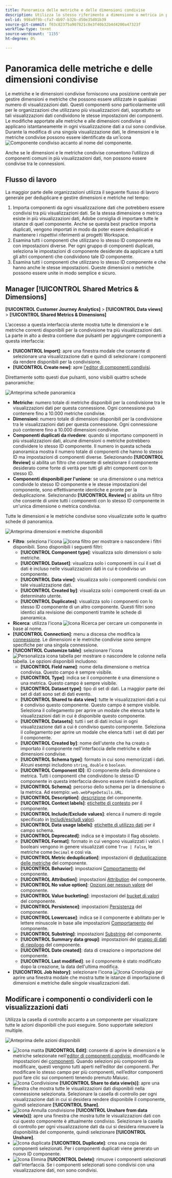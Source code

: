 ```yaml
---
title: Panoramica delle metriche e delle dimensioni condivise
description: Utilizza lo stesso riferimento a dimensione o metrica in più visualizzazioni dati.
exl-id: 998a9f9b-cfa7-4b97-b32b-d50e35d01b39
source-git-commit: f03c82375a907821c8e3f40b32b4d4200a47323f
workflow-type: tm+mt
source-wordcount: '1155'
ht-degree: 0%

---
```


# Panoramica delle metriche e delle dimensioni condivise

Le metriche e le dimensioni condivise forniscono una posizione centrale per gestire dimensioni e metriche che possono essere utilizzate in qualsiasi numero di visualizzazioni dati. Questi componenti sono particolarmente utili per le organizzazioni che utilizzano più visualizzazioni dati, soprattutto se tali visualizzazioni dati condividono le stesse impostazioni dei componenti. Le modifiche apportate alle metriche e alle dimensioni condivise si applicano istantaneamente in ogni visualizzazione dati a cui sono condivise. Durante la modifica di una singola visualizzazione dati, le dimensioni e le metriche condivise possono essere identificate da un&#39;icona ![Componente condiviso](/help/assets/icons/CCLibrary.svg) accanto al nome del componente.

Anche se le dimensioni e le metriche condivise consentono l’utilizzo di componenti comuni in più visualizzazioni dati, non possono essere condivise tra le connessioni.

## Flusso di lavoro

La maggior parte delle organizzazioni utilizza il seguente flusso di lavoro generale per deduplicare e gestire dimensioni e metriche nel tempo:

1. Importa componenti da ogni visualizzazione dati che potrebbero essere condivisi tra più visualizzazioni dati. Se la stessa dimensione o metrica esiste in più visualizzazioni dati, Adobe consiglia di importare tutte le istanze di quel componente. Anche se questa best practice importa duplicati, vengono importati in modo da poter essere deduplicati e mantenere i rispettivi riferimenti ai progetti Workspace.
1. Esamina tutti i componenti che utilizzano lo stesso ID componente ma con impostazioni diverse. Per ogni gruppo di componenti duplicati, seleziona le impostazioni di componente desiderate da applicare a tutti gli altri componenti che condividono tale ID componente.
1. Esamina tutti i componenti che utilizzano lo stesso ID componente e che hanno anche le stesse impostazioni. Queste dimensioni o metriche possono essere unite in modo semplice e sicuro.

## Manager [!UICONTROL Shared Metrics & Dimensions]

**[!UICONTROL Customer Journey Analytics]** > **[!UICONTROL Data views]** > **[!UICONTROL Shared Metrics & Dimensions]**

L’accesso a questa interfaccia utente mostra tutte le dimensioni e le metriche correnti disponibili per la condivisione tra più visualizzazioni dati. La parte in alto a destra contiene due pulsanti per aggiungere componenti a questa interfaccia:

* **[!UICONTROL Import]**: apre una finestra modale che consente di selezionare una visualizzazione dati e quindi di selezionare i componenti da rendere disponibili per la condivisione.
* **[!UICONTROL Create new]**: apre [l&#39;editor di componenti condivisi](shared-component-editor.md).

Direttamente sotto questi due pulsanti, sono visibili quattro schede panoramiche:

![Anteprima schede panoramica](assets/overview-cards.png)

* **Metriche**: numero totale di metriche disponibili per la condivisione tra le visualizzazioni dati per questa connessione. Ogni connessione può contenere fino a 10.000 metriche condivise.
* **Dimensioni**: numero totale di dimensioni disponibili per la condivisione tra le visualizzazioni dati per questa connessione. Ogni connessione può contenere fino a 10.000 dimensioni condivise.
* **Componenti duplicati da rivedere**: quando si importano componenti in più visualizzazioni dati, alcune dimensioni o metriche potrebbero condividere lo stesso ID componente. Il numero in questa scheda panoramica mostra il numero totale di componenti che hanno lo stesso ID ma impostazioni di componenti diverse. Selezionando **[!UICONTROL Review]** si abilita un filtro che consente di selezionare il componente desiderato come fonte di verità per tutti gli altri componenti con lo stesso ID.
* **Componenti disponibili per l&#39;unione**: se una dimensione o una metrica condivide lo stesso ID componente e le stesse impostazioni del componente, sono effettivamente identiche e pronte per la deduplicazione. Selezionando **[!UICONTROL Review]** si abilita un filtro che consente di unire tutti i componenti con lo stesso ID componente in un&#39;unica dimensione o metrica condivisa.

Tutte le dimensioni e le metriche condivise sono visualizzate sotto le quattro schede di panoramica.

![Anteprima dimensioni e metriche disponibili](assets/shared-metrics-dimensions.png)

* **Filtro**: seleziona l&#39;icona ![Icona filtro](../../assets/icons/Filter.svg) per mostrare o nascondere i filtri disponibili. Sono disponibili i seguenti filtri:
   * **[!UICONTROL Component type]**: visualizza solo dimensioni o solo metriche.
   * **[!UICONTROL Dataset]**: visualizza solo i componenti in cui il set di dati è incluso nelle visualizzazioni dati in cui è condiviso un componente.
   * **[!UICONTROL Data view]**: visualizza solo i componenti condivisi con tale visualizzazione dati.
   * **[!UICONTROL Created by]**: visualizza solo i componenti creati da un determinato utente.
   * **[!UICONTROL Duplicates]**: visualizza solo i componenti con lo stesso ID componente di un altro componente. Questi filtri sono identici alla revisione dei componenti tramite le schede di panoramica.
* **Ricerca**: utilizza l&#39;icona ![Icona Ricerca](../../assets/icons/Search.svg) per cercare un componente in base al nome.
* **[!UICONTROL Connection]**: menu a discesa che modifica la [connessione](/help/connections/overview.md). Le dimensioni e le metriche condivise sono sempre specifiche per una singola connessione.
* **[!UICONTROL Customize table]**: selezionare l&#39;icona ![Personalizza icona tabella](/help/assets/icons/ColumnSetting.svg) per mostrare o nascondere le colonne nella tabella. Le opzioni disponibili includono:
   * **[!UICONTROL Field name]**: nome della dimensione o metrica condivisa. Questo campo è sempre visibile.
   * **[!UICONTROL Type]**: indica se il componente è una dimensione o una metrica. Questo campo è sempre visibile.
   * **[!UICONTROL Dataset type]**: tipo di set di dati. La maggior parte dei set di dati sono set di dati evento.
   * **[!UICONTROL Shared to data view]**: tutte le visualizzazioni dati a cui è condiviso questo componente. Questo campo è sempre visibile. Seleziona il collegamento per aprire un modale che elenca tutte le visualizzazioni dati in cui è disponibile questo componente.
   * **[!UICONTROL Datasets]**: tutti i set di dati inclusi in ogni visualizzazione dati a cui è condiviso questo componente. Seleziona il collegamento per aprire un modale che elenca tutti i set di dati per il componente.
   * **[!UICONTROL Created by]**: nome dell&#39;utente che ha creato o importato il componente nell&#39;interfaccia delle metriche e delle dimensioni condivise.
   * **[!UICONTROL Schema type]**: formato in cui sono memorizzati i dati. Alcuni esempi includono `string`, `double` o `boolean`.
   * **[!UICONTROL Component ID]**: ID componente della dimensione o metrica. Tutti i componenti che condividono lo stesso ID componente in questa interfaccia devono essere rivisti e deduplicati.
   * **[!UICONTROL Schema]**: percorso dello schema per la dimensione o la metrica. Ad esempio: `web.webPageDetails.URL`.
   * **[!UICONTROL Description]**: [descrizione](/help/data-views/component-settings/overview.md) del componente.
   * **[!UICONTROL Context labels]**: [etichette di contesto](/help/data-views/component-settings/overview.md) per il componente.
   * **[!UICONTROL Include/Exclude values]**: elenca il numero di regole specificato in [Includi/escludi valori](/help/data-views/component-settings/include-exclude-values.md).
   * **[!UICONTROL Data usage labels]**: [etichette di utilizzo dati](https://experienceleague.adobe.com/en/docs/experience-platform/data-governance/labels/overview) per il campo schema.
   * **[!UICONTROL Deprecated]**: indica se è impostato il flag obsoleto.
   * **[!UICONTROL Format]**: formato in cui vengono visualizzati i valori. I booleani vengono in genere visualizzati come `True | False`, le metriche come `Decimal` e così via.
   * **[!UICONTROL Metric deduplication]**: impostazioni di [deduplicazione delle metriche](/help/data-views/component-settings/metric-deduplication.md) del componente.
   * **[!UICONTROL Behavior]**: impostazioni [Comportamento](/help/data-views/component-settings/behavior.md) del componente.
   * **[!UICONTROL Attribution]**: impostazioni [Attribution](/help/data-views/component-settings/attribution.md) del componente.
   * **[!UICONTROL No value option]**: [Opzioni per nessun valore](/help/data-views/component-settings/no-value-options.md) del componente.
   * **[!UICONTROL Value bucketing]**: impostazioni del [bucket di valori](/help/data-views/component-settings/value-bucketing.md) del componente.
   * **[!UICONTROL Persistence]**: impostazioni [Persistenza](/help/data-views/component-settings/persistence.md) del componente.
   * **[!UICONTROL Lowercase]**: indica se il componente è abilitato per le lettere minuscole in base alle impostazioni [Comportamento](/help/data-views/component-settings/behavior.md) del componente.
   * **[!UICONTROL Substring]**: impostazioni [Substring](/help/data-views/component-settings/substring.md) del componente.
   * **[!UICONTROL Summary data group]**: impostazioni del [gruppo di dati di riepilogo](/help/data-views/component-settings/summary-data-group.md) del componente.
   * **[!UICONTROL Date created]**: data di creazione o importazione del componente.
   * **[!UICONTROL Last modified]**: se il componente è stato modificato dopo la creazione, la data dell&#39;ultima modifica.
* **[!UICONTROL Job history]**: selezionare l&#39;icona ![Icona Cronologia](/help/assets/icons/History.svg) per aprire una finestra modale che mostra tutte le istanze di importazione di dimensioni e metriche dalle singole visualizzazioni dati.

## Modificare i componenti o condividerli con le visualizzazioni dati

Utilizza la casella di controllo accanto a un componente per visualizzare tutte le azioni disponibili che puoi eseguire. Sono supportate selezioni multiple.

![Anteprima delle azioni disponibili](assets/smd-actions.png)

* ![Icona matita](/help/assets/icons/Edit.svg) **[!UICONTROL Edit]**: consente di aprire le dimensioni e le metriche selezionate nell&#39;[editor di componenti condivisi](shared-component-editor.md), modificando le impostazioni dei [componenti](/help/data-views/component-settings/overview.md). Quando selezioni più componenti da modificare, questi vengono tutti aperti nell’editor dei componenti. Per modificare lo stesso campo per più componenti, nell’editor componenti puoi fare clic sui componenti tenendo premuto Maiusc.
* ![Icona Condivisione](/help/assets/icons/ShareAlt.svg) **[!UICONTROL Share to data view(s)]**: apre una finestra che mostra tutte le visualizzazioni dati disponibili nella connessione selezionata. Selezionare la casella di controllo per ogni visualizzazione dati in cui si desidera rendere disponibile il componente, quindi selezionare **[!UICONTROL Share]**.
* ![Icona Annulla condivisione](/help/assets/icons/SaveTo.svg) **[!UICONTROL Unshare from data view(s)]**: apre una finestra che mostra tutte le visualizzazioni dati con cui questo componente è attualmente condiviso. Selezionare la casella di controllo per ogni visualizzazione dati da cui si desidera rimuovere la disponibilità del componente, quindi selezionare **[!UICONTROL Unshare]**.
* ![Icona duplicata](/help/assets/icons/Copy.svg) **[!UICONTROL Duplicate]**: crea una copia dei componenti selezionati. Per i componenti duplicati viene generato un nuovo ID componente.
* ![Icona Elimina](/help/assets/icons/Delete.svg) **[!UICONTROL Delete]**: rimuove i componenti selezionati dall&#39;interfaccia. Se i componenti selezionati sono condivisi con una visualizzazione dati, non sono condivisi.
